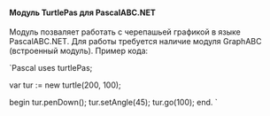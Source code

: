 #### Модуль TurtlePas для PascalABC.NET

Модуль позваляет работать с черепашьей графикой в языке PascalABC.NET. Для работы требуется наличие модуля GraphABC (встроенный модуль). Пример кода:

`Pascal uses turtlePas;

var tur := new turtle(200, 100);

begin
  tur.penDown();
  tur.setAngle(45);
  tur.go(100);
end. 
`
